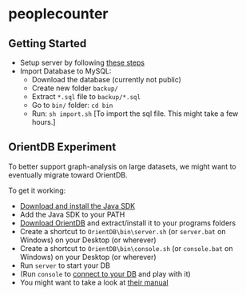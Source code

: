 # peoplecounter


## Getting Started
* Setup server by following [these steps](https://github.com/Domiii/node-sample-app)
* Import Database to MySQL:
  - Download the database (currently not public)
  - Create new folder `backup/`
  - Extract `*.sql` file to `backup/*.sql`
  - Go to `bin/` folder: `cd bin`
  - Run: `sh import.sh` [To import the sql file. This might take a few hours.]


## OrientDB Experiment
To better support graph-analysis on large datasets, we might want to eventually migrate toward OrientDB.

To get it working:

* [Download and install the Java SDK](http://www.oracle.com/technetwork/java/javase/downloads/)
* Add the Java SDK to your PATH
* [Download OrientDB](http://orientdb.com/download/) and extract/install it to your programs folders
* Create a shortcut to `OrientDB\bin\server.sh` (or `server.bat` on Windows) on your Desktop (or wherever)
* Create a shortcut to `OrientDB\bin\console.sh` (or `console.bat` on Windows) on your Desktop (or wherever)
* Run `server` to start your DB
* (Run `console` to [connect to your DB](http://orientdb.com/docs/last/Tutorial-Run-the-console.html) and play with it)
* You might want to take a look at [their manual](http://orientdb.com/docs/last/index.html)